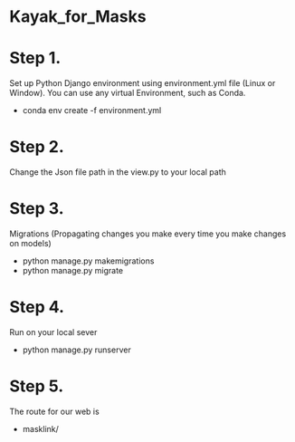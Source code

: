 # Kayak_for_Masks
# Step 1. 
Set up Python Django environment using environment.yml file (Linux or Window). You can use any virtual Environment, such as Conda. 

 - conda env create -f environment.yml
 
# Step 2.
Change the Json file path in the view.py to your local path 

# Step 3.
Migrations (Propagating changes you make every time you make changes on models) 

 - python manage.py makemigrations
 - python manage.py migrate

# Step 4.
Run on your local sever
- python manage.py runserver
 
# Step 5. 
The route for our web is 

- masklink/ 

